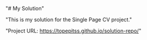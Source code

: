 "# My Solution" 
 
"This is my solution for the Single Page CV project." 
 
"Project URL: https://topepitss.github.io/solution-repo/" 
